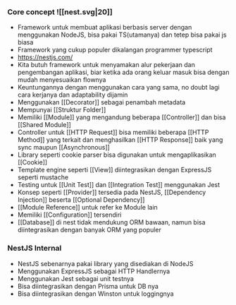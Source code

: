 ### Core concept ![[nest.svg|20]]

- Framework untuk membuat aplikasi berbasis server dengan menggunakan NodeJS, bisa pakai TS(utamanya) dan tetep bisa pakai js biasa
- Framework yang cukup populer dikalangan programmer typescript
- https://nestjs.com/
- Kita butuh framework untuk menyamakan alur pekerjaan dan pengembangan aplikasi, biar ketika ada orang keluar masuk bisa dengan mudah menyesuaikan flownya
- Keuntungannya dengan menggunakan cara yang sama, no doubt lagi cara kerjanya dan adaptability dijamin
- Menggunakan [[Decorator]] sebagai penambah metadata
- Mempunyai [[Struktur Folder]]
- Memiliki [[Module]] yang mengandung beberapa [[Controller]] dan bisa [[Shared Module]]
- Controller untuk [[HTTP Request]] bisa memiliki beberapa [[HTTP Method]] yang terkait dan menghasilkan [[HTTP Response]] baik yang sync maupun [[Asynchronous]]
- Library seperti cookie parser bisa digunakan untuk mengaplikasikan [[Cookie]]
- Template engine seperti [[View]] diintegrasikan dengan ExpressJS seperti mustache
- Testing untuk [[Unit Test]] dan [[Integration Test]] menggunakan Jest
- Konsep seperti [[Provider]] tersedia pada NestJS, [[Dependency Injection]] beserta [[Optional Dependency]]
- [[Module Reference]] untuk refer ke Module lain
- Memiliki [[Configuration]] tersendiri
- [[Database]] di nest tidak mendukung ORM bawaan, namun bisa diintegrasikan dengan banyak ORM yang populer
### NestJS Internal
- NestJS sebenarnya pakai library yang disediakan di NodeJS
- Menggunakan ExpressJS sebagai HTTP Handlernya
- Menggunakan Jest sebagai unit testnya
- Bisa diintegrasikan dengan Prisma untuk DB nya
- Bisa diintegrasikan dengan Winston untuk loggingnya

